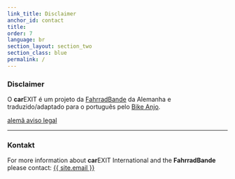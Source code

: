 ```yaml
---
link_title: Disclaimer
anchor_id: contact
title:
order: 7
language: br
section_layout: section_two
section_class: blue
permalink: /
---
```


### Disclaimer
O **car**EXIT é um projeto da [FahrradBande](http://mitradgelegenheit.org/) da Alemanha e traduzido/adaptado para o português pelo [Bike Anjo](http://bikeanjo.org/).

[alemã aviso legal](impressum.html)

***

### Kontakt
For more information about **car**EXIT International and the **FahrradBande** please contact:
<a href="mailto:{{ site.email }}">{{ site.email }}</a>



